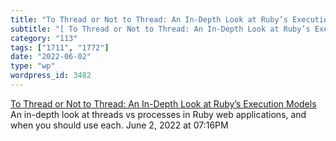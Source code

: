 ```yaml
---
title: "To Thread or Not to Thread: An In-Depth Look at Ruby’s Execution Models"
subtitle: "[ To Thread or Not to Thread: An In-Depth Look at Ruby’s Execution Models](https://shopify.engineeri..."
category: "113"
tags: ["1711", "1772"]
date: "2022-06-02"
type: "wp"
wordpress_id: 3482
---
```

[ To Thread or Not to Thread: An In-Depth Look at Ruby’s Execution Models](https://shopify.engineering/ruby-execution-models)
 An in-depth look at threads vs processes in Ruby web applications, and when you should use each.
June 2, 2022 at 07:16PM